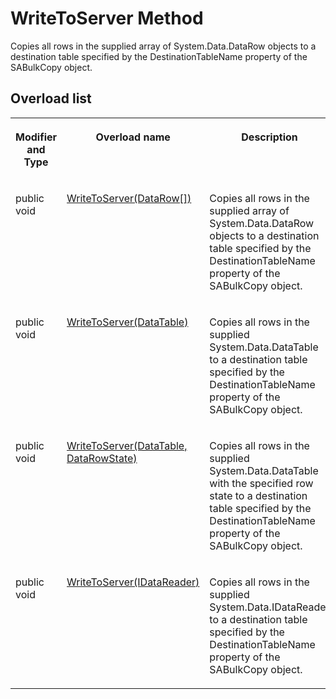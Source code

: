 <!-- loio3c0d74926c5f10148d6edf6568c1e4ab -->

# WriteToServer Method

Copies all rows in the supplied array of System.Data.DataRow objects to a destination table specified by the DestinationTableName property of the SABulkCopy object.



## Overload list


<table>
<tr>
<th valign="top">

Modifier and Type



</th>
<th valign="top">

Overload name



</th>
<th valign="top">

Description



</th>
</tr>
<tr>
<td valign="top">

public void



</td>
<td valign="top">

 [WriteToServer\(DataRow\[\]\)](writetoserver-datarow-method-3c0d45e.md) 



</td>
<td valign="top">

Copies all rows in the supplied array of System.Data.DataRow objects to a destination table specified by the DestinationTableName property of the SABulkCopy object.



</td>
</tr>
<tr>
<td valign="top">

public void



</td>
<td valign="top">

 [WriteToServer\(DataTable\)](writetoserver-datatable-method-3c0d4e4.md) 



</td>
<td valign="top">

Copies all rows in the supplied System.Data.DataTable to a destination table specified by the DestinationTableName property of the SABulkCopy object.



</td>
</tr>
<tr>
<td valign="top">

public void



</td>
<td valign="top">

 [WriteToServer\(DataTable, DataRowState\)](writetoserver-datatable-datarowstate-method-3c0d5bf.md) 



</td>
<td valign="top">

Copies all rows in the supplied System.Data.DataTable with the specified row state to a destination table specified by the DestinationTableName property of the SABulkCopy object.



</td>
</tr>
<tr>
<td valign="top">

public void



</td>
<td valign="top">

 [WriteToServer\(IDataReader\)](writetoserver-idatareader-method-3c0d675.md) 



</td>
<td valign="top">

Copies all rows in the supplied System.Data.IDataReader to a destination table specified by the DestinationTableName property of the SABulkCopy object.



</td>
</tr>
</table>

